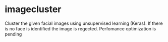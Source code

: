 # imagecluster
Cluster the given facial images using unsupervised learning (Keras).
If there is no face is identified the image is regected. Perfomance optimization is pending  
